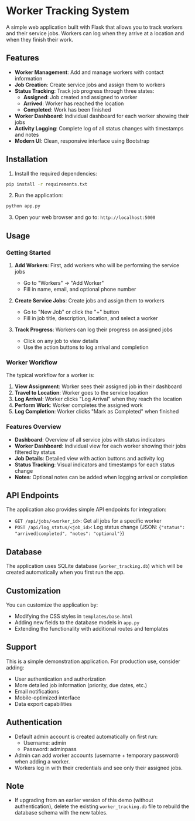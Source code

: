 # Worker Tracking System

A simple web application built with Flask that allows you to track workers and their service jobs. Workers can log when they arrive at a location and when they finish their work.

## Features

- **Worker Management**: Add and manage workers with contact information
- **Job Creation**: Create service jobs and assign them to workers
- **Status Tracking**: Track job progress through three states:
  - **Assigned**: Job created and assigned to worker
  - **Arrived**: Worker has reached the location
  - **Completed**: Work has been finished
- **Worker Dashboard**: Individual dashboard for each worker showing their jobs
- **Activity Logging**: Complete log of all status changes with timestamps and notes
- **Modern UI**: Clean, responsive interface using Bootstrap

## Installation

1. Install the required dependencies:
```bash
pip install -r requirements.txt
```

2. Run the application:
```bash
python app.py
```

3. Open your web browser and go to: `http://localhost:5000`

## Usage

### Getting Started

1. **Add Workers**: First, add workers who will be performing the service jobs
   - Go to "Workers" → "Add Worker"
   - Fill in name, email, and optional phone number

2. **Create Service Jobs**: Create jobs and assign them to workers
   - Go to "New Job" or click the "+" button
   - Fill in job title, description, location, and select a worker

3. **Track Progress**: Workers can log their progress on assigned jobs
   - Click on any job to view details
   - Use the action buttons to log arrival and completion

### Worker Workflow

The typical workflow for a worker is:

1. **View Assignment**: Worker sees their assigned job in their dashboard
2. **Travel to Location**: Worker goes to the service location
3. **Log Arrival**: Worker clicks "Log Arrival" when they reach the location
4. **Perform Work**: Worker completes the assigned work
5. **Log Completion**: Worker clicks "Mark as Completed" when finished

### Features Overview

- **Dashboard**: Overview of all service jobs with status indicators
- **Worker Dashboard**: Individual view for each worker showing their jobs filtered by status
- **Job Details**: Detailed view with action buttons and activity log
- **Status Tracking**: Visual indicators and timestamps for each status change
- **Notes**: Optional notes can be added when logging arrival or completion

## API Endpoints

The application also provides simple API endpoints for integration:

- `GET /api/jobs/<worker_id>`: Get all jobs for a specific worker
- `POST /api/log_status/<job_id>`: Log status change (JSON: `{"status": "arrived|completed", "notes": "optional"}`)

## Database

The application uses SQLite database (`worker_tracking.db`) which will be created automatically when you first run the app.

## Customization

You can customize the application by:

- Modifying the CSS styles in `templates/base.html`
- Adding new fields to the database models in `app.py`
- Extending the functionality with additional routes and templates

## Support

This is a simple demonstration application. For production use, consider adding:

- User authentication and authorization
- More detailed job information (priority, due dates, etc.)
- Email notifications
- Mobile-optimized interface
- Data export capabilities

## Authentication

- Default admin account is created automatically on first run:
  - Username: admin
  - Password: adminpass
- Admin can add worker accounts (username + temporary password) when adding a worker.
- Workers log in with their credentials and see only their assigned jobs.

## Note

- If upgrading from an earlier version of this demo (without authentication), delete the existing `worker_tracking.db` file to rebuild the database schema with the new tables. 